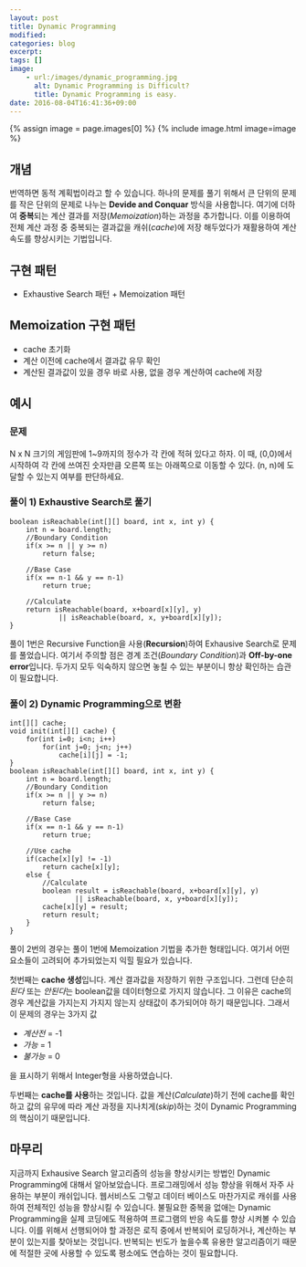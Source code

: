 ```yaml
---
layout: post
title: Dynamic Programming
modified:
categories: blog
excerpt:
tags: []
image:
	- url:/images/dynamic_programming.jpg
	  alt: Dynamic Programming is Difficult?
	  title: Dynamic Programming is easy.
date: 2016-08-04T16:41:36+09:00
---
```


{% assign image = page.images[0] %}
{% include image.html image=image %}

## 개념
번역하면 동적 계획법이라고 할 수 있습니다. 하나의 문제를 풀기 위해서 큰 단위의 문제를 작은 단위의 문제로 나누는 **Devide and Conquar** 방식을 사용합니다. 여기에 더하여 **중복**되는 계산 결과를 저장(*Memoization*)하는 과정을 추가합니다. 이를 이용하여 전체 계산 과정 중 중복되는 결과값을 캐쉬(*cache*)에 저장 해두었다가 재활용하여 계산 속도를 향상시키는 기법입니다.

## 구현 패턴
- Exhaustive Search 패턴 + Memoization 패턴

## Memoization 구현 패턴
- cache 초기화
- 계산 이전에 cache에서 결과값 유무 확인
- 계산된 결과값이 있을 경우 바로 사용, 없을 경우 계산하여 cache에 저장

## 예시
### 문제
N x N 크기의 게임판에 1~9까지의 정수가 각 칸에 적혀 있다고 하자. 이 때, (0,0)에서 시작하여 각 칸에 쓰여진 숫자만큼 오른쪽 또는 아래쪽으로 이동할 수 있다. (n, n)에 도달할 수 있는지 여부를 판단하세요.

### 풀이 1) Exhaustive Search로 풀기
~~~
boolean isReachable(int[][] board, int x, int y) {
 	int n = board.length;
	//Boundary Condition
	if(x >= n || y >= n)
		return false;
		
	//Base Case
	if(x == n-1 && y == n-1)
		return true;
		
	//Calculate
	return isReachable(board, x+board[x][y], y)
			|| isReachable(board, x, y+board[x][y]);
}
~~~
풀이 1번은 Recursive Function을 사용(**Recursion**)하여 Exhausive Search로 문제를 풀었습니다. 여기서 주의할 점은 경계 조건(*Boundary Condition*)과 **Off-by-one error**입니다. 두가지 모두 익숙하지 않으면 놓칠 수 있는 부분이니 항상 확인하는 습관이 필요합니다.

### 풀이 2) Dynamic Programming으로 변환
~~~
int[][] cache;
void init(int[][] cache) {
	for(int i=0; i<n; i++)
		for(int j=0; j<n; j++)
			cache[i][j] = -1;
}
boolean isReachable(int[][] board, int x, int y) {
 	int n = board.length;
	//Boundary Condition
	if(x >= n || y >= n)
		return false;
		
	//Base Case
	if(x == n-1 && y == n-1)
		return true;
	
	//Use cache
	if(cache[x][y] != -1)
		return cache[x][y];
	else {
		//Calculate
		boolean result = isReachable(board, x+board[x][y], y)
				|| isReachable(board, x, y+board[x][y]);
		cache[x][y] = result;
		return result;
	}
}
~~~
풀이 2번의 경우는 풀이 1번에 Memoization 기법을 추가한 형태입니다. 여기서 어떤 요소들이 고려되어 추가되었는지  익힐 필요가 있습니다.

첫번째는 **cache 생성**입니다. 계산 결과값을 저장하기 위한 구조입니다. 그런데 단순히 *된다* 또는 *안된다*는 boolean값을 데이터형으로 가지지 않습니다. 그 이유은 cache의 경우 계산값을 가지는지 가지지 않는지 상태값이 추가되어야 하기 때문입니다. 그래서 이 문제의 경우는 3가지 값

- *계산전* = -1
- *가능* = 1
- *불가능* = 0

을 표시하기 위해서 Integer형을 사용하였습니다.

두번째는 **cache를 사용**하는 것입니다. 값을 계산(*Calculate*)하기 전에 cache를 확인하고 값의 유무에 따라 계산 과정을 지나치게(*skip*)하는 것이 Dynamic Programming의 핵심이기 때문입니다.

## 마무리
지금까지 Exhausive Search 알고리즘의 성능을 향상시키는 방법인 Dynamic Programming에 대해서 알아보았습니다. 프로그래밍에서 성능 향상을 위해서 자주 사용하는 부분이 캐쉬입니다. 웹서비스도 그렇고 데이터 베이스도 마찬가지로 캐쉬를 사용하여 전체적인 성능을 향상시킬 수 있습니다. 불필요한 중복을 없애는 Dynamic Programming을 실제 코딩에도 적용하여 프로그램의 반응 속도를 향상 시켜볼 수 있습니다. 이를 위해서 선행되어야 할 과정은 로직 중에서 반복되어 로딩하거나, 계산하는 부분이 있는지를 찾아보는 것입니다. 반복되는 빈도가 높을수록 유용한 알고리즘이기 때문에 적절한 곳에 사용할 수 있도록 평소에도 연습하는 것이 필요합니다.


